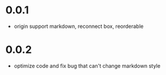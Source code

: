 # 0.0.1
- origin support markdown, reconnect box, reorderable

# 0.0.2
- optimize code and fix bug that can't change markdown style